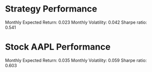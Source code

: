 # Strategy Performance
Monthly Expected Return: 0.023
Monthly Volatility: 0.042
Sharpe ratio: 0.541
# Stock AAPL Performance
Monthly Expected Return: 0.035
Monthly Volatility: 0.059
Sharpe ratio: 0.603
